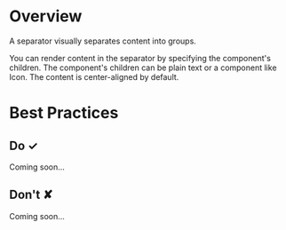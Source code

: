 # Overview
A separator visually separates content into groups.

You can render content in the separator by specifying the component&#39;s children.
The component&#39;s children can be plain text or a component like Icon.
The content is center-aligned by default.


# Best Practices

## Do &#10003;
Coming soon...

## Don't &#10008;
Coming soon...